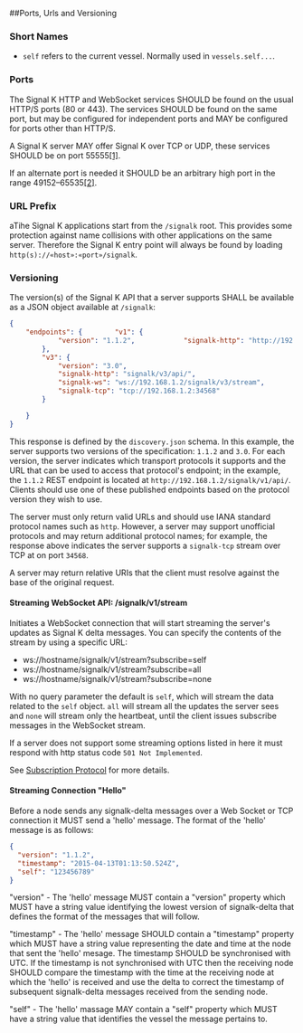 ##Ports, Urls and Versioning

### Short Names

- `self` refers to the current vessel. Normally used in `vessels.self...`.
### Ports

The Signal K HTTP and WebSocket services SHOULD be found on the usual HTTP/S ports (80 or 443). The services SHOULD be
found on the same port, but may be configured for independent ports and MAY be configured for ports other than HTTP/S.

A Signal K server MAY offer Signal K over TCP or UDP, these services SHOULD be on port 55555[[1]](#fn_1).

If an alternate port is needed it SHOULD be an arbitrary high port in the range 49152&ndash;65535[[2]](#fn_2).

### URL Prefix
aTihe Signal K applications start from the `/signalk` root. This provides some protection against name collisions with
other applications on the same server. Therefore the Signal K entry point will always be found by loading
`http(s)://«host»:«port»/signalk`.

### Versioning

The version(s) of the Signal K API that a server supports SHALL be available as a JSON object available at `/signalk`:
```json
{
    "endpoints": {        "v1": {
            "version": "1.1.2",            "signalk-http": "http://192.168.1.2/signalk/v1/api/",            "signalk-ws": "ws://192.168.1.2:34567/signalk/v1/stream"
        },
        "v3": {
            "version": "3.0",
            "signalk-http": "signalk/v3/api/",
            "signalk-ws": "ws://192.168.1.2/signalk/v3/stream",
            "signalk-tcp": "tcp://192.168.1.2:34568"
        }

    }
}
```

This response is defined by the `discovery.json` schema. In this example, the server supports two versions of
the specification: `1.1.2` and `3.0`. For each version, the server indicates which transport protocols it
supports and the URL that can be used to access that protocol's endpoint; in the example, the `1.1.2`
REST endpoint is located at `http://192.168.1.2/signalk/v1/api/`. Clients should use one of these published
endpoints based on the protocol version they wish to use.

The server must only return valid URLs and should use IANA standard protocol names such as `http`.
However, a server may support unofficial protocols and may return additional protocol names; for example,
the response above indicates the server supports a `signalk-tcp` stream over TCP at on port `34568`.

A server may return relative URIs that the client must resolve against the base of the original request.


#### Streaming WebSocket API: /signalk/v1/stream

Initiates a WebSocket connection that will start streaming the server's updates as Signal K delta messages. You can specify the contents of the stream by using a specific URL:

- ws://hostname/signalk/v1/stream?subscribe=self
- ws://hostname/signalk/v1/stream?subscribe=all
- ws://hostname/signalk/v1/stream?subscribe=none

With no query parameter the default is `self`, which will stream the data related to the `self` object. `all` will stream all the updates the server sees and `none` will stream only the heartbeat, until the client issues subscribe messages in the WebSocket stream.

If a server does not support some streaming options listed in here it must respond with http status code `501 Not Implemented`.

See [Subscription Protocol](subscription_protocol.html) for more details.

#### Streaming Connection "Hello"

Before a node sends any signalk-delta messages over a Web Socket or TCP connection it MUST send a 'hello' message. The format of the 'hello' message is as follows:

```json
{
  "version": "1.1.2",
  "timestamp": "2015-04-13T01:13:50.524Z",
  "self": "123456789"
}
```

"version" - The 'hello' message MUST contain a "version" property which MUST have a string value identifying the lowest version of signalk-delta that defines the format of the messages that will follow.

"timestamp" - The 'hello' message SHOULD contain a "timestamp" property which MUST have a string value representing the date and time at the node that sent the 'hello' mesage. The timestamp SHOULD be synchronised with UTC. If the timestamp is not synchronised with UTC then the receiving node SHOULD compare the timestamp with the time at the receiving node at which the 'hello' is received and use the delta to correct the timestamp of subsequent signalk-delta messages received from the sending node.

"self" - The 'hello' massage MAY contain a "self" property which MUST have a string value that identifies the vessel the message pertains to.

